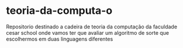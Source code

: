 # teoria-da-computa-o
Repositorio destinado a cadeira de teoria da computação da faculdade cesar school onde vamos ter que avaliar um algoritmo de sorte que escolhermos em duas linguagens diferentes
